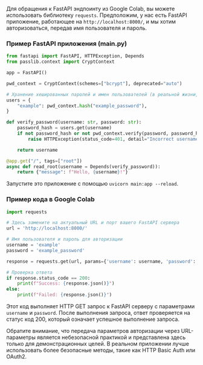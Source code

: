 Для обращения к FastAPI эндпоинту из Google Colab, вы можете использовать библиотеку `requests`. Предположим, у нас есть FastAPI приложение, работающее на `http://localhost:8000/`, и мы хотим авторизоваться, передав имя пользователя и пароль.

### Пример FastAPI приложения (main.py)

```python
from fastapi import FastAPI, HTTPException, Depends
from passlib.context import CryptContext

app = FastAPI()

pwd_context = CryptContext(schemes=["bcrypt"], deprecated="auto")

# Хранение хешированных паролей и имен пользователей (в реальной жизни, это должно быть в БД)
users = {
    "example": pwd_context.hash("example_password"),
}

def verify_password(username: str, password: str):
    password_hash = users.get(username)
    if not password_hash or not pwd_context.verify(password, password_hash):
        raise HTTPException(status_code=401, detail="Incorrect username or password")

    return username

@app.get("/", tags=["root"])
async def read_root(username = Depends(verify_password)):
    return {"message": f"Hello, {username}!"}
```

Запустите это приложение с помощью `uvicorn main:app --reload`.

### Пример кода в Google Colab

```python
import requests

# Здесь замените на актуальный URL и порт вашего FastAPI сервера
url = 'http://localhost:8000/'

# Имя пользователя и пароль для авторизации
username = 'example'
password = 'example_password'

response = requests.get(url, params={'username': username, 'password': password})

# Проверка ответа
if response.status_code == 200:
    print(f"Success: {response.json()}")
else:
    print(f"Failed: {response.json()}")
```

Этот код выполняет HTTP GET запрос к FastAPI серверу с параметрами `username` и `password`. После выполнения запроса, ответ проверяется на статус код 200, который означает успешное выполнение запроса.

Обратите внимание, что передача параметров авторизации через URL-параметры является небезопасной практикой и представлена здесь только для демонстрационных целей. В реальном приложении лучше использовать более безопасные методы, такие как HTTP Basic Auth или OAuth2.
